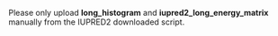Please only upload **long_histogram** and **iupred2_long_energy_matrix** manually from the IUPRED2 downloaded script. 